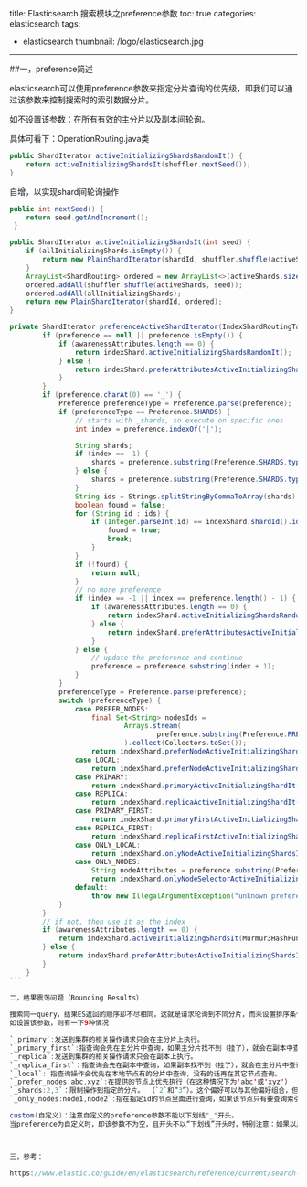 title: Elasticsearch 搜索模块之preference参数
toc: true
categories: elasticsearch
tags:
  - elasticsearch
thumbnail: /logo/elasticsearch.jpg
---
##一，preference简述

elasticsearch可以使用preference参数来指定分片查询的优先级，即我们可以通过该参数来控制搜索时的索引数据分片。

如不设置该参数：在所有有效的主分片以及副本间轮询。

具体可看下：OperationRouting.java类
```java
public ShardIterator activeInitializingShardsRandomIt() {
    return activeInitializingShardsIt(shuffler.nextSeed());
}  
```

自增，以实现shard间轮询操作
```java
public int nextSeed() {
    return seed.getAndIncrement();
 }
``` 

```java
public ShardIterator activeInitializingShardsIt(int seed) {
    if (allInitializingShards.isEmpty()) {
        return new PlainShardIterator(shardId, shuffler.shuffle(activeShards, seed));
    }
    ArrayList<ShardRouting> ordered = new ArrayList<>(activeShards.size() + allInitializingShards.size());
    ordered.addAll(shuffler.shuffle(activeShards, seed));
    ordered.addAll(allInitializingShards);
    return new PlainShardIterator(shardId, ordered);
}
```

```java
private ShardIterator preferenceActiveShardIterator(IndexShardRoutingTable indexShard, String localNodeId, DiscoveryNodes nodes, @Nullable String preference) {
        if (preference == null || preference.isEmpty()) {
            if (awarenessAttributes.length == 0) {
                return indexShard.activeInitializingShardsRandomIt();
            } else {
                return indexShard.preferAttributesActiveInitializingShardsIt(awarenessAttributes, nodes);
            }
        }
        if (preference.charAt(0) == '_') {
            Preference preferenceType = Preference.parse(preference);
            if (preferenceType == Preference.SHARDS) {
                // starts with _shards, so execute on specific ones
                int index = preference.indexOf('|');

                String shards;
                if (index == -1) {
                    shards = preference.substring(Preference.SHARDS.type().length() + 1);
                } else {
                    shards = preference.substring(Preference.SHARDS.type().length() + 1, index);
                }
                String ids = Strings.splitStringByCommaToArray(shards);
                boolean found = false;
                for (String id : ids) {
                    if (Integer.parseInt(id) == indexShard.shardId().id()) {
                        found = true;
                        break;
                    }
                }
                if (!found) {
                    return null;
                }
                // no more preference
                if (index == -1 || index == preference.length() - 1) {
                    if (awarenessAttributes.length == 0) {
                        return indexShard.activeInitializingShardsRandomIt();
                    } else {
                        return indexShard.preferAttributesActiveInitializingShardsIt(awarenessAttributes, nodes);
                    }
                } else {
                    // update the preference and continue
                    preference = preference.substring(index + 1);
                }
            }
            preferenceType = Preference.parse(preference);
            switch (preferenceType) {
                case PREFER_NODES:
                    final Set<String> nodesIds =
                            Arrays.stream(
                                    preference.substring(Preference.PREFER_NODES.type().length() + 1).split(",")
                            ).collect(Collectors.toSet());
                    return indexShard.preferNodeActiveInitializingShardsIt(nodesIds);
                case LOCAL:
                    return indexShard.preferNodeActiveInitializingShardsIt(Collections.singleton(localNodeId));
                case PRIMARY:
                    return indexShard.primaryActiveInitializingShardIt();
                case REPLICA:
                    return indexShard.replicaActiveInitializingShardIt();
                case PRIMARY_FIRST:
                    return indexShard.primaryFirstActiveInitializingShardsIt();
                case REPLICA_FIRST:
                    return indexShard.replicaFirstActiveInitializingShardsIt();
                case ONLY_LOCAL:
                    return indexShard.onlyNodeActiveInitializingShardsIt(localNodeId);
                case ONLY_NODES:
                    String nodeAttributes = preference.substring(Preference.ONLY_NODES.type().length() + 1);
                    return indexShard.onlyNodeSelectorActiveInitializingShardsIt(nodeAttributes.split(","), nodes);
                default:
                    throw new IllegalArgumentException("unknown preference [" + preferenceType + "]");
            }
        }
        // if not, then use it as the index
        if (awarenessAttributes.length == 0) {
            return indexShard.activeInitializingShardsIt(Murmur3HashFunction.hash(preference));
        } else {
            return indexShard.preferAttributesActiveInitializingShardsIt(awarenessAttributes, nodes, Murmur3HashFunction.hash(preference));
        }
    }
``` 

二，结果震荡问题（Bouncing Results）
 
搜索同一query，结果ES返回的顺序却不尽相同，这就是请求轮询到不同分片，而未设置排序条件，相同相关性评分情况下，是按照所在segment中​lucene id来排序的，相同数据的不同备份之间该id是不能保证一致的，故造成结果震荡问题。
如设置该参数，则有一下9种情况

`_primary`:发送到集群的相关操作请求只会在主分片上执行。
`_primary_first`:指查询会先在主分片中查询，如果主分片找不到（挂了），就会在副本中查询。 
`_replica`:发送到集群的相关操作请求只会在副本上执行。
`_replica_first`：指查询会先在副本中查询，如果副本找不到（挂了），就会在主分片中查询。
`_local`: 指查询操作会优先在本地节点有的分片中查询，没有的话再在其它节点查询。
`_prefer_nodes:abc,xyz`:在提供的节点上优先执行（在这种情况下为'abc'或'xyz'）
`_shards:2,3`：限制操作到指定的分片。 （`2`和“3”）。这个偏好可以与其他偏好组合，但必须首先出现：`_shards：2,3 | _primary`
`_only_nodes:node1,node2`:指在指定id的节点里面进行查询，如果该节点只有要查询索引的部分分片，就只在这部分分片中查找，不同节点之间用“，”分隔。

custom(自定义)：注意自定义的preference参数不能以下划线"_"开头。
当preference为自定义时，即该参数不为空，且开头不以“下划线”开头时，特别注意：如果以用户query作为自定义preference时，一定要处理以下划线开头的情况，这种情况下如果不属于以上8种情况，则会抛出异常。



三，参考：

https://www.elastic.co/guide/en/elasticsearch/reference/current/search-request-preference.html